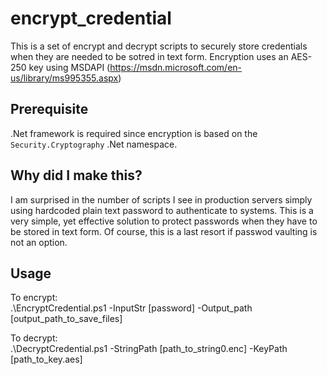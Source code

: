 # encrypt_credential
This is a set of encrypt and decrypt scripts to securely store credentials when they are needed to be sotred in text form. Encryption uses an AES-250 key using MSDAPI (https://msdn.microsoft.com/en-us/library/ms995355.aspx)

## Prerequisite
.Net framework is required since encryption is based on the `Security.Cryptography` .Net namespace.

## Why did I make this?
I am surprised in the number of scripts I see in production servers simply using hardcoded plain text password to authenticate to systems. This is a very simple, yet effective solution to protect passwords when they have to be stored in text form. Of course, this is a last resort if passwod vaulting is not an option.

## Usage
To encrypt:<br>
.\EncryptCredential.ps1 -InputStr [password] -Output_path [output_path_to_save_files]

To decrypt:<br>
.\DecryptCredential.ps1 -StringPath [path_to_string0.enc] -KeyPath [path_to_key.aes]
